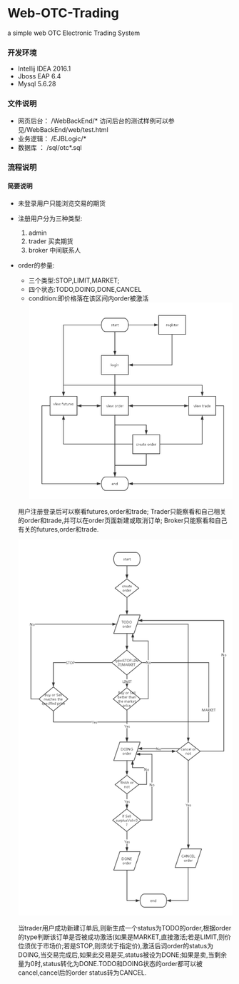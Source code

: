 # Web-OTC-Trading
a simple web OTC Electronic Trading System 

### 开发环境
- Intellij IDEA 2016.1
- Jboss EAP 6.4
- Mysql 5.6.28

### 文件说明
- 网页后台： /WebBackEnd/*
   访问后台的测试样例可以参见/WebBackEnd/web/test.html
- 业务逻辑： /EJBLogic/*
- 数据库 ： /sql/otc*.sql

### 流程说明
#### 简要说明
- 未登录用户只能浏览交易的期货
- 注册用户分为三种类型:
     1. admin
     2. trader 买卖期货
     3. broker 中间联系人
- order的参量:
  - 三个类型:STOP,LIMIT,MARKET;
  - 四个状态:TODO,DOING,DONE,CANCEL
  - condition:即价格落在该区间内order被激活
  ![enter description here][1]

   用户注册登录后可以察看futures,order和trade;
   Trader只能察看和自己相关的order和trade,并可以在order页面新建或取消订单;
   Broker只能察看和自己有关的futures,order和trade.

   ![enter description here][2]

  	 当trader用户成功新建订单后,则新生成一个status为TODO的order,根据order的type判断该订单是否被成功激活(如果是MARKET,直接激活;若是LIMIT,则价位须优于市场价;若是STOP,则须优于指定价),激活后词order的status为DOING,当交易完成后,如果此交易是买,status被设为DONE;如果是卖,当剩余量为0时,status转化为DONE.TODO和DOING状态的order都可以被cancel,cancel后的order status转为CANCEL.




  [1]: ./doc/OTCflow.png "OTCflow.png"
  [2]: ./doc/orderFlow.png "orderFlow.png"
